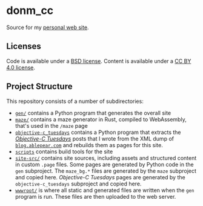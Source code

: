 # donm_cc

Source for my [personal web site](https://donm.cc).


## Licenses

Code is available under a [BSD license](./LICENSE). Content is available under a
[CC BY 4.0 license](./LICENSE2).


## Project Structure

This repository consists of a number of subdirectories:
- [`gen/`](./gen/) contains a Python program that generates the overall site
- [`maze/`](./maze/) contains a maze generator in Rust, compiled to WebAssembly,
    that's used in the `/maze` page
- [`objective-c_tuesdays`](./objective-c_tuesdays/) contains a Python program
    that extracts the [_Objective-C Tuesdays_](https://donm.cc/objective-c_tuesdays/)
    posts that I wrote from the XML dump of [`blog.ablepear.com`](http://blog.ablepear.com)
    and rebuilds them as pages for this site.
- [`scripts`](./scripts/) contains build tools for the site
- [`site-src/`](./site-src/) contains site sources, including assets and
    structured content in custom `.page` files.  Some pages are generated by
    Python code in the `gen` subproject.  The `maze_bg.*` files are generated
    by the `maze` subproject and copied here.  _Objective-C Tuesdays_ pages are
    generated by the `objective-c_tuesdays` subproject and copied here.  
- [`wwwroot/`](./wwwroot/) is where all static and generated files are written
    when the `gen` program is run.  These files are then uploaded to the web
    server.
